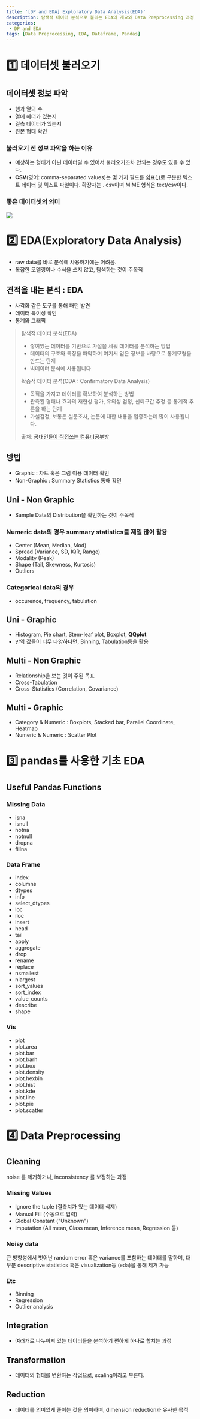 ```yaml
---
title: '[DP and EDA] Exploratory Data Analysis(EDA)'
description: 탐색적 데이터 분석으로 불리는 EDA의 개요와 Data Preprocessing 과정 설명
categories:
 - DP and EDA
tags: [Data Preprocessing, EDA, Dataframe, Pandas]
---
```


# 1️⃣ 데이터셋 불러오기
## 데이터셋 정보 파악
- 행과 열의 수
- 열에 헤더가 있는지
- 결측 데이터가 있는지
- 원본 형태 확인

### 불러오기 전 정보 파악을 하는 이유
- 예상하는 형태가 아닌 데이터일 수 있어서 불러오기조차 안되는 경우도 있을 수 있다.
- **CSV**(영어: comma-separated values)는 몇 가지 필드를 쉼표(,)로 구분한 텍스트 데이터 및 텍스트 파일이다. 확장자는 . csv이며 MIME 형식은 text/csv이다.

### 좋은 데이터셋의 의미

<img src='https://i.imgur.com/iVGibwz.png'>

# 2️⃣ EDA(Exploratory Data Analysis)
- raw data를 바로 분석에 사용하기에는 어려움.
- 복잡한 모델링이나 수식을 쓰지 않고, 탐색하는 것이 주목적

## 견적을 내는 분석 : EDA
- 사각화 같은 도구를 통해 패턴 발견
- 데이터 특이성 확인
- 통계와 그래픽

> 탐색적 데이터 분석(EDA)
>- 쌓여있는 데이터를 기반으로 가설을 세워 데이터를 분석하는 방법
>- 데이터의 구조와 특징을 파악하며 여기서 얻은 정보를 바탕으로 통계모형을 만드는 단계
>- 빅데이터 분석에 사용됩니다
>
>확증적 데이터 분석(CDA : Confirmatory Data Analysis)
>- 목적을 가지고 데이터를 확보하여 분석하는 방법
>- 관측된 형태나 효과의 재현성 평가, 유의성 검정, 신뢰구간 추정 등 통계적 추론을 하는 단계
>- 가설검정, 보통은 설문조사, 논문에 대한 내용을 입증하는데 많이 사용됩니다.
>
>
> 출처: [공대인들이 직접쓰는 컴퓨터공부방](https://hackersstudy.tistory.com/122)

## 방법
- Graphic : 차트 혹은 그림 이용 데이터 확인
- Non-Graphic : Summary Statistics 통해 확인

## Uni - Non Graphic
- Sample Data의 Distribution을 확인하는 것이 주목적

### Numeric data의 경우 summary statistics를 제일 많이 활용
- Center (Mean, Median, Mod)
- Spread (Variance, SD, IQR, Range)
- Modality (Peak)
- Shape (Tail, Skewness, Kurtosis)
- Outliers

### Categorical data의 경우
- occurence, frequency, tabulation

## Uni - Graphic
- Histogram, Pie chart, Stem-leaf plot, Boxplot, **QQplot**
- 만약 값들이 너무 다양하다면, Binning, Tabulation등을 활용

## Multi - Non Graphic
- Relationship을 보는 것이 주된 목표
- Cross-Tabulation
- Cross-Statistics (Correlation, Covariance)

## Multi - Graphic
- Category & Numeric : Boxplots, Stacked bar, Parallel Coordinate, Heatmap
- Numeric & Numeric : Scatter Plot

# 3️⃣ pandas를 사용한 기초 EDA

## Useful Pandas Functions

### Missing Data
- isna
- isnull
- notna
- notnull
- dropna
- fillna

### Data Frame
- index
- columns
- dtypes
- info
- select_dtypes
- loc
- iloc
- insert
- head
- tail
- apply
- aggregate
- drop
- rename
- replace
- nsmallest
- nlargest
- sort_values
- sort_index
- value_counts
- describe
- shape

### Vis
- plot
- plot.area
- plot.bar
- plot.barh
- plot.box
- plot.density
- plot.hexbin
- plot.hist
- plot.kde
- plot.line
- plot.pie
- plot.scatter

# 4️⃣ Data Preprocessing

## Cleaning
noise 를 제거하거나, inconsistency 를 보정하는 과정

### Missing Values
- Ignore the tuple (결측치가 있는 데이터 삭제)
- Manual Fill (수동으로 입력)
- Global Constant ("Unknown")
- Imputation (All mean, Class mean, Inference mean, Regression 등)

### Noisy data
큰 방향성에서 벗어난 random error 혹은 variance를 포함하는 데이터를 말하며, 대부분 descriptive statistics 혹은 visualization등 (eda)을 통해 제거 가능

### Etc
- Binning
- Regression
- Outlier analysis

## Integration
- 여러개로 나누어져 있는 데이터들을 분석하기 편하게 하나로 합치는 과정

## Transformation
- 데이터의 형태를 변환하는 작업으로, scaling이라고 부른다.

## Reduction
- 데이터를 의미있게 줄이는 것을 의미하며, dimension reduction과 유사한 목적